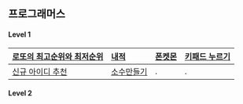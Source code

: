 ## 프로그래머스

#### Level 1

| [로또의 최고순위와 최저순위](https://programmers.co.kr/learn/courses/30/lessons/77484)           | [내적](https://programmers.co.kr/learn/courses/30/lessons/70128?language=javascript)       | [폰켓몬](https://programmers.co.kr/learn/courses/30/lessons/1845?language=javascript) | [키패드 누르기](https://programmers.co.kr/learn/courses/30/lessons/67256?language=javascript) |
| :----------------------------------------------------------------------------------------------- | :----------------------------------------------------------------------------------------- | :------------------------------------------------------------------------------------ | :-------------------------------------------------------------------------------------------- |
| [신규 아이디 추천](https://programmers.co.kr/learn/courses/30/lessons/72410?language=javascript) | [소수만들기](https://programmers.co.kr/learn/courses/30/lessons/12977?language=javascript) | .                                                                                     | .                                                                                             |

#### Level 2

<!--
| .   | .   | .   | .   |
| --- | --- | --- | --- |
| .   | .   | .   | .   | -->
